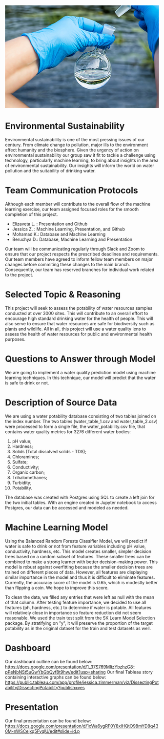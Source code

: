 ![alt text](https://github.com/jessezimm/Environmental_Sustainability/blob/main/Pictures/WaterQuality.jpg)
# Environmental Sustainability
Environmental sustainability is one of the most pressing issues of our century. From climate change to pollution, major ills to the environment affect humanity and the biosphere. Given the urgency of action on environmental sustainability our group saw it fit to tackle a challenge using technology, particularly machine learning, to bring about insights in the  area of environmental sustainability. Our insights will inform the world on water pollution and the suitability of drinking water. 

# Team Communication Protocols
Although each member will contribute to the overall flow of the machine learning exercise, our team assigned focused roles for the smooth completion of this project.
 - Elizaveta L. : Presentation and Github
 - Jessica Z. : Machine Learning, Presentation, and Github
 - Mohamad K.: Database and Machine Learning
 - Beruchya D.: Database, Machine Learning and Presentation

Our team will be communicating regularly through Slack and Zoom to ensure that our project respects the prescribed deadlines and requirements. Our team members have agreed to inform fellow team members on major changes before commiting these changes to the main branch. Consequently, our team has reserved branches for individual work related to the project.

# Selected Topic & Reasoning
This project will seek to assess the potability of water resources samples conducted at over 3000 sites. This will contribute to an overall effort to encourage high standard drinking water for the health of people. This will also serve to ensure that water resources are safe for biodiversity such as plants and wildlife. All in all, this project will use a water quality lens to assess the health of water resources for public and environmental health purposes. 

# Questions to Answer through Model

We are going to implement a water quality prediction model using machine learning techniques. In this technique, our model will predict that the water is safe to drink or not.

# Description of Source Data

We are using a water potability database consisting of two tables joined on the index number. The two tables (water_table_1.csv and water_table_2.csv) were processed to form a single file,  the water_potability.csv file, that contains water quality metrics for 3276 different water bodies:

1. pH value;
2. Hardness;
3. Solids (Total dissolved solids - TDS);
4. Chloramines;
5. Sulfate;
6. Conductivity;
7. Organic carbon;
8. Trihalomethanes;
9. Turbidity;
10. Potability.

The database was created with Postgres using SQL to create a left join for the two initial tables. With an engine created in Jupyter notebook to access Postgres, our data can be accessed and modeled as needed.  

# Machine Learning Model

Using the Balanced Random Forests Classifier Model, we will predict if water is safe to drink or not from feature variables including pH value, conductivity, hardness, etc. This model creates smaller, simpler decision trees based on a random subset of features. These smaller trees can be combined to make a strong learner with better decision-making power. This model is robust against overfitting because the smaller decision trees are trained on different pieces of data. However, all features are displaying similar importance in the model and thus it is difficult to eliminate features. Currently, the accuracy score of the model is 0.65, which is modestly better than flipping a coin. We hope to improve this score. 

To clean the data, we filled any entries that were left as null with the mean of that column. After testing feature importance, we decided to use all features (ph, hardness, etc.) to determine if water is potable. All features will relatively close in importance so feature reduction did not seem reasonable. We used the train test split from the SK Learn Model Selection package. By stratifying on "y", it will preserve the proportion of the target potability as in the original dataset for the train and test datasets as well. 

# Dashboard
Our dashboard outline can be found below:
https://docs.google.com/presentation/d/1_37S769MIizYbzhzG8-pPeNbNSt5uGwYbGbQyf8t9hw/edit?usp=sharing
Our final Tableau story containing interactive graphs can be found below:
https://public.tableau.com/app/profile/jessica.zimmerman/viz/DissectingPotability/DissectingPotability?publish=yes

# Presentation
Our final presentation can be found below:
https://docs.google.com/presentation/d/1xWa6ygRF0Y8xlHQtO98mYD8q430M-nWSCejxq5FyqlU/edit#slide=id.p


